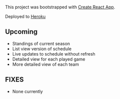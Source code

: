 This project was bootstrapped with [Create React App](https://github.com/facebook/create-react-app).

Deployed to [Heroku](https://nhl-compare.herokuapp.com/)

## Upcoming

- Standings of current season
- List view version of schedule
- Live updates to schedule without refresh
- Detailed view for each played game
- More detailed view of each team

## FIXES

- None currently
